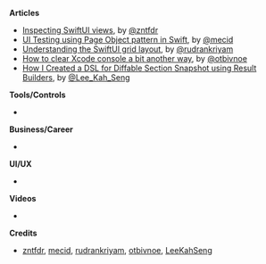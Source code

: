 
**Articles**

* [Inspecting SwiftUI views](https://www.fivestars.blog/swiftui/inspecting-views.html), by [@zntfdr](https://twitter.com/zntfdr)
* [UI Testing using Page Object pattern in Swift](https://swiftwithmajid.com/2021/03/24/ui-testing-using-page-object-pattern-in-swift/), by [@mecid](https://twitter.com/mecid)
* [Understanding the SwiftUI grid layout](https://blog.logrocket.com/understanding-the-swiftui-grid-layout/), by [@rudrankriyam](https://twitter.com/rudrankriyam)
* [How to clear Xcode console a bit another way](https://otbivnoe.ru/2021/03/28/How-to-Clear-Xcode-Console-a-Bit-Another-Way.html), by [@otbivnoe](https://twitter.com/iOtbivnoe)
* [How I Created a DSL for Diffable Section Snapshot using Result Builders](https://swiftsenpai.com/swift/section-snapshot-builder/), by [@Lee_Kah_Seng](https://twitter.com/Lee_Kah_Seng)

**Tools/Controls**

* 

**Business/Career**

* 

**UI/UX**

* 

**Videos**

* 

**Credits**

* [zntfdr](https://github.com/zntfdr), [mecid](https://github.com/mecid), [rudrankriyam](https://github.com/rudrankriyam), [otbivnoe](https://github.com/Otbivnoe), [LeeKahSeng](https://github.com/LeeKahSeng)
